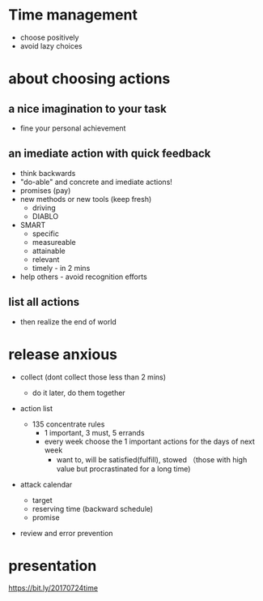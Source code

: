 # Time management
- choose positively
- avoid lazy choices
# about choosing actions
## a nice imagination to your task
 - fine your personal achievement
## an imediate action with quick feedback
  - think backwards
  - "do-able" and concrete and imediate actions!
  - promises (pay)
  - new methods or new tools (keep fresh)
    - driving
    - DIABLO
  - SMART
    - specific
    - measureable
    - attainable
    - relevant
    - timely - in 2 mins
  - help others - avoid recognition efforts
 
## list all actions
 - then realize the end of world

# release anxious
  - collect (dont collect those less than 2 mins)
    - do it later, do them together
  - action list
    - 135 concentrate rules
      - 1 important, 3 must, 5 errands
      - every week choose the 1 important actions for the days of next week
        - want to, will be satisfied(fulfill), stowed （those with high value but procrastinated for a long time)
        
  - attack calendar
    - target
    - reserving time (backward schedule)
    - promise
  - review and error prevention
# presentation
https://bit.ly/20170724time
